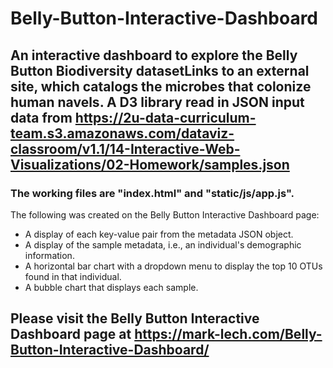# Belly-Button-Interactive-Dashboard

## An interactive dashboard to explore the Belly Button Biodiversity datasetLinks to an external site, which catalogs the microbes that colonize human navels. A D3 library read in JSON input data from https://2u-data-curriculum-team.s3.amazonaws.com/dataviz-classroom/v1.1/14-Interactive-Web-Visualizations/02-Homework/samples.json

### The working files are "index.html" and  "static/js/app.js".

The following was created on the Belly Button Interactive Dashboard page:
* A display of each key-value pair from the metadata JSON object.
* A display of the sample metadata, i.e., an individual's demographic information.
* A horizontal bar chart with a dropdown menu to display the top 10 OTUs found in that individual.
* A bubble chart that displays each sample.

## Please visit the Belly Button Interactive Dashboard page at https://mark-lech.com/Belly-Button-Interactive-Dashboard/